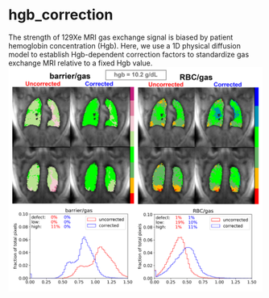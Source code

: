 # hgb_correction
The strength of 129Xe MRI gas exchange signal is biased by patient hemoglobin concentration (Hgb). Here, we use a 1D physical diffusion model to establish Hgb-dependent correction factors to standardize gas exchange MRI relative to a fixed Hgb value.  
![alt text](https://github.com/aryilbechtel/xe_MRI_projects/blob/main/hgb_correction/plots/ISMRM_figs/fig3.png)

